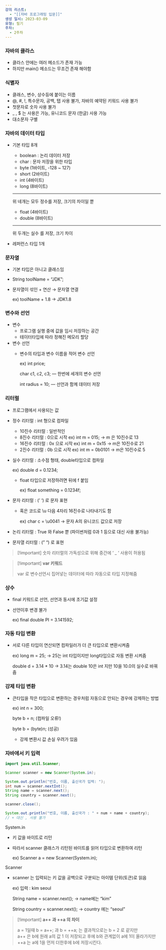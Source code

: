 ```yaml
---
강의 리스트:
  - "[[자바 프로그래밍 입문]]"
생성 일시: 2023-03-09
유형: 필기
주차:
  - 2주차
---
```

### 자바의 클라스

- 클라스 안에는 여러 메소드가 존재 가능
- 하지만 main() 메소드는 무조건 존재 해야함

  

### 식별자

- 클래스, 변수, 상수등에 붙이는 이름
- @, #, !, 특수문자, 공백, 탭 사용 불가, 자바의 예약된 키워드 사용 불가
- 첫문자로 숫자 사용 불가
- _ , $ 는 사용은 가능, 유니코드 문자 (한글) 사용 가능
- 대소문자 구별

  

### 자바의 데이터 타입

- 기본 타입 8개
    
    - boolean : 논리 데이터 저장
    - char : 문자 저장을 위한 타입
    - byte (1바이트, -128 ~ 127)
    - short (2바이트)
    - int (4바이트)
    - long (8바이트)
    
    ---
    
    위 네개는 모두 정수를 저장, 크기의 차이일 뿐
    
    - float (4바이트)
    - double (8바이트)
    
    ---
    
    위 두개는 실수 를 저장, 크기 차이
    
- 레퍼런스 타입 1개

  

### 문자열

- 기본 타입은 아니고 클래스임
- String toolName = “JDK”;
- 문자열이 섞인 + 연산 → 문자열 연결
    
    ex) toolName + 1.8 → JDK1.8
    

  

### 변수와 선언

- 변수
    - 프로그램 실행 중에 값을 임시 저장하는 공간
    - 테이터타입에 따라 정해진 메모리 할당
- 변수 선언
    - 변수의 타입과 변수 이름을 적어 변수 선언
        
        ex) int price;
        
        char c1, c2, c3; — 한번에 세개의 변수 선언
        
        int radius = 10; — 선언과 함께 데이터 저장
        
          
        

### 리터럴

- 프로그램에서 사용되는 값
- 정수 리터럴 : int 형으로 컴파일
    - 10진수 리터럴 : 일반적인
    - 8진수 리터럴 : 0으로 시작 ex) int m = 015; → m 은 10진수로 13
    - 16진수 리터럴 : 0x 으로 시작 ex) int m = 0x15 → m은 10진수로 21
    - 2진수 리터럴 : 0b 으로 시작 ex) int m = 0b0101 → m은 10진수로 5
- 실수 리터럴 : 소수점 형태, double타입으로 컴파일
    
    ex) double d = 0.1234;
    
    - float 타입으로 저장하려면 뒤에 f 붙임
        
        ex) float something = 0.1234f;
        
- 문자 리터럴 : (’ ‘) 로 문자 표현
    - 혹은 코드로 \u 다음 4자리 16진수로 나타내기도 함
        
        ex) char c = \u0041 → 문자 A의 유니코드 값으로 저장
        
- 논리 리터럴 : True 와 False 뿐 (파이썬처럼 0과 1 등으로 대신 사용 불가능)
- 문자열 리터럴 : (” “) 로 표현

> [!important] 숫자 리터럴의 가독성으로 위해 중간에 ‘ _ ‘ 사용이 허용됨

> [!important] **var 키워드**
> 
>   
>   
> var 로 변수선언시 집어넣는 데이터에 따라 자동으로 타입 지정해줌

  

### 상수

- final 키워드로 선언, 선언과 동시에 초기값 설정
- 선언이후 변경 불가
    
    ex) final double PI = 3.141592;
    
      
    

### 자동 타입 변환

- 서로 다른 타입이 연산되면 컴파일러가 더 큰 타입으로 변환시켜줌
    
    ex) long m = 25; → 25는 int 타입이지만 long타입으로 자동 변환 시켜줌
    
    double d = 3.14 * 10 → 3.14는 double 10은 int 지만 10을 10.0의 실수로 바꿔줌
    
      
    

### 강제 타입 변환

- 큰타입을 작은 타입으로 변환하는 경우처럼 자동으로 안되는 경우에 강제하는 방법
    
    ex) int n = 300;
    
    byte b = n; (컴파일 오류!)
    
    byte b = (byte)n; (성공)
    
    - 강제 변환시 값 손실 우려가 있음
    
      
    
      
    

### 자바에서 키 입력

```Java
import java.util.Scanner;

Scanner scanner = new Scanner(System.in);

System.out.println("번호, 이름, 출신국가 입력: ");
int num = scanner.nextInt();
String name = scanner.next();
String country = scanner.next();

scanner.close();

System.out.println("번호, 이름, 출신국가 : " + num + name + country);
// + 대신 , 사용 불가
```

System.in

- 키 값을 바이트로 리턴
- 따라서 scanner 클래스가 리턴된 바이트를 읽어 타입으로 변환하여 리턴
    
    ex) Scanner a = new Scanner(System.in);
    

Scanner

- scanner 는 입력되는 키 값을 공백으로 구분되는 아이템 단위(토큰)로 읽음
    
    ex) 입력 : kim seoul
    
    String name = scanner.next(); → name에는 “kim”
    
    String country = scanner.next(); → country 에는 “seoul”
    
      
    

> [!important] **a++ 과 ++a 의 차이**
> 
>   
> a = 1일때 b = a++; 과 b = ++a; 는 결과적으로는 b = 2 로 같지만  
> a++ 은 b에 원래 a의 값 1 이 저장되고 후에 b와 관계없이 a에 1이 올라가지만  
> ++a 는 a에 1을 먼저 더한후에 b에 저장시킨다.